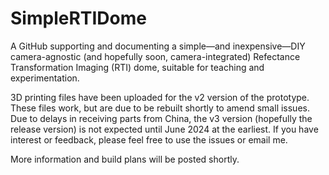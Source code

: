# SimpleRTIDome

A GitHub supporting and documenting a simple—and inexpensive—DIY camera-agnostic (and hopefully soon, camera-integrated) Refectance Transformation Imaging (RTI) dome, suitable for teaching and experimentation.

3D printing files have been uploaded for the v2 version of the prototype. These files work, but are due to be rebuilt shortly to amend small issues. Due to delays in receiving parts from China, the v3 version (hopefully the release version) is not expected until June 2024 at the earliest. If you have interest or feedback, please feel free to use the issues or email me.

More information and build plans will be posted shortly.